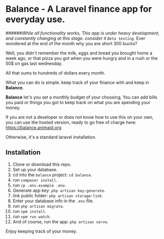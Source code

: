 # Balance - A Laravel finance app for everyday use.
######_While all functionality works, This app is under heavy development, and constantly changing at this stage. consider it `Beta testing`._
Ever wondered at the end of the month why you are short 300 bucks?

Well, you didn't remember the milk, eggs and bread you brought home a week ago, or that pizza you got when you were hungry and in a rush or the 50$ on gas last wednesday.

All that sums to hundreds of dollars every month.

What you can do is simple. keep track of your finance with and keep in **Balance**.

**Balance** let's you set a monthly budget of your choosing, You can add bills you paid or things you got to keep track on what you are spending your money.

If you are not a developer or does not know how to use this on your own, you can use the hosted version, ready to go free of charge here: https://balance.animaid.org

Otherwise, it's a standard laravel installation.

## Installation

1. Clone or download this repo.
2. Set up your database.
3. cd into the `balance` project: `cd balance`.
4. run `composer install`.
5. run `cp .env.example .env`.
6. Generate app key: `php artisan key:generate`.
7. link public folder: `php artisan storage:link`.
8. Enter your database info in the `.env` file.
9. run `php artisan migrate`.
10. run `npm install`.
11. run `npm run watch`.
12. And of course, run the app: `php artisan serve`.

Enjoy keeping track of your money.
